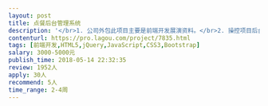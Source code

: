 ```yaml
---                
layout: post       
title: 点餐后台管理系统           
description: '</br>1. 公司外包此项目主要是前端开发展演资料。</br>2. 操控项目后台的数据管理</br>3. 公司会提供 AxureRP 原型图 及连结数据 API文件。</br>4. 开发人员自身懂前端网页开外，对于自身除错能力有一定水准。</br>5. 精准确认交案日期。</br>'     
contenturl: https://pro.lagou.com/project/7835.html      
tags: [前端开发,HTML5,jQuery,JavaScript,CSS3,Bootstrap]            
salary: 3000-5000元          
publish_time: 2018-05-14 22:32:35         
review: 1952人                   
apply: 30人                   
recommend: 5人                   
time_range: 2-4周              
---                 
```

